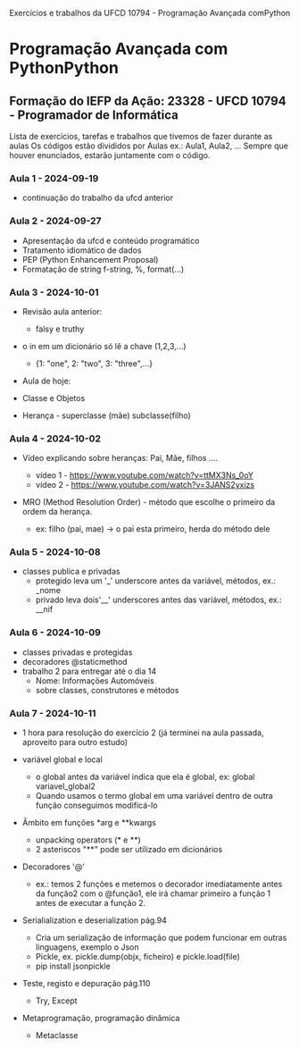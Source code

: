 Exercícios e trabalhos da UFCD 10794 - Programação Avançada comPython
# Programação Avançada com PythonPython


## Formação do IEFP da Ação: 23328 - UFCD 10794 - Programador de Informática 


Lista de exercícios, tarefas e trabalhos que tivemos de fazer durante as aulas
Os códigos estão divididos por Aulas ex.: Aula1, Aula2, ...
Sempre que houver enunciados, estarão juntamente com o código.

### Aula 1 - 2024-09-19
- continuação do trabalho da ufcd anterior

### Aula 2 - 2024-09-27
- Apresentação da ufcd e conteúdo programático
- Tratamento idiomático de dados
- PEP (Python Enhancement Proposal)
- Formatação de string f-string, %, format(...)

### Aula 3 - 2024-10-01
- Revisão aula anterior:
    - falsy e truthy
- o in em um dicionário só lê a chave (1,2,3,...)
    - {1: "one", 2: "two", 3: "three",...}

- Aula de hoje:
- Classe e Objetos
- Herança - superclasse (mãe) subclasse(filho)

### Aula 4 - 2024-10-02
- Vídeo explicando sobre heranças: Pai, Mãe, filhos ....
    - vídeo 1 -  https://www.youtube.com/watch?v=ttMX3Ns_0oY
    - vídeo 2 - https://www.youtube.com/watch?v=3JANS2yxizs

- MRO (Method Resolution Order) - método que escolhe o primeiro da ordem da herança.
    - ex: filho (pai, mae) -> o pai esta primeiro, herda do método dele

### Aula 5 - 2024-10-08
- classes publica e privadas
    - protegido leva um '_' underscore antes da variável, métodos, ex.: _nome
    - privado leva dois'__' underscores antes das variável, métodos, ex.: __nif

### Aula 6 - 2024-10-09
- classes privadas e protegidas
- decoradores @staticmethod
- trabalho 2 para entregar até o dia 14
    - Nome: Informações Automóveis
    - sobre classes, construtores e métodos

### Aula 7 - 2024-10-11
- 1 hora para resolução do exercício 2 (já terminei na aula passada, aproveito para outro estudo)
- variável global e local
    - o global antes da variável indica que ela é global, ex: global variavel_global2
    - Quando usamos o termo global em uma variável dentro de outra função conseguimos modificá-lo
- Âmbito em funções *arg e **kwargs
    - unpacking operators (* e **)
    - 2 asteriscos "**" pode ser utilizado em dicionários
- Decoradores '@'
    - ex.: temos 2 funções e metemos o decorador imediatamente antes da função2 com o @função1, ele irá chamar primeiro a função 1 antes de executar a função 2.

- Serialialization e deserialization pág.94
    - Cria um serialização de informação que podem funcionar em outras linguagens, exemplo o Json
    - Pickle, ex. pickle.dump(objx, ficheiro) e pickle.load(file)
    - pip install jsonpickle
- Teste, registo e depuração pág.110
    - Try, Except
- Metaprogramação, programação dinâmica
    - Metaclasse
